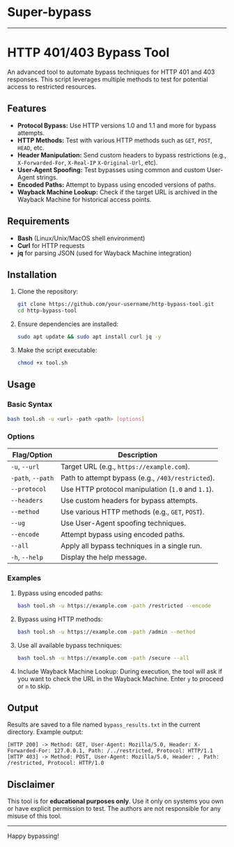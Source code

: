 # Super-bypass

---

# HTTP 401/403 Bypass Tool

An advanced tool to automate bypass techniques for HTTP 401 and 403 responses. This script leverages multiple methods to test for potential access to restricted resources.

## Features

- **Protocol Bypass:** Use HTTP versions 1.0 and 1.1 and more for bypass attempts.
- **HTTP Methods:** Test with various HTTP methods such as `GET`, `POST`, `HEAD`, etc.
- **Header Manipulation:** Send custom headers to bypass restrictions (e.g., `X-Forwarded-For`, `X-Real-IP` `X-Original-Url`, etc).
- **User-Agent Spoofing:** Test bypasses using common and custom User-Agent strings.
- **Encoded Paths:** Attempt to bypass using encoded versions of paths.
- **Wayback Machine Lookup:** Check if the target URL is archived in the Wayback Machine for historical access points.

## Requirements

- **Bash** (Linux/Unix/MacOS shell environment)
- **Curl** for HTTP requests
- **jq** for parsing JSON (used for Wayback Machine integration)

## Installation

1. Clone the repository:
   ```bash
   git clone https://github.com/your-username/http-bypass-tool.git
   cd http-bypass-tool
   ```

2. Ensure dependencies are installed:
   ```bash
   sudo apt update && sudo apt install curl jq -y
   ```

3. Make the script executable:
   ```bash
   chmod +x tool.sh
   ```

## Usage

### Basic Syntax

```bash
bash tool.sh -u <url> -path <path> [options]
```

### Options

| Flag/Option         | Description                                                  |
|---------------------|--------------------------------------------------------------|
| `-u`, `--url`       | Target URL (e.g., `https://example.com`).                     |
| `-path`, `--path`   | Path to attempt bypass (e.g., `/403/restricted`).             |
| `--protocol`        | Use HTTP protocol manipulation (`1.0` and `1.1`).            |
| `--headers`         | Use custom headers for bypass attempts.                      |
| `--method`          | Use various HTTP methods (e.g., `GET`, `POST`).              |
| `--ug`              | Use User-Agent spoofing techniques.                          |
| `--encode`          | Attempt bypass using encoded paths.                          |
| `--all`             | Apply all bypass techniques in a single run.                 |
| `-h`, `--help`      | Display the help message.                                     |

### Examples

1. Bypass using encoded paths:
   ```bash
   bash tool.sh -u https://example.com -path /restricted --encode
   ```

2. Bypass using HTTP methods:
   ```bash
   bash tool.sh -u https://example.com -path /admin --method
   ```

3. Use all available bypass techniques:
   ```bash
   bash tool.sh -u https://example.com -path /secure --all
   ```

4. Include Wayback Machine Lookup:
   During execution, the tool will ask if you want to check the URL in the Wayback Machine. Enter `y` to proceed or `n` to skip.

## Output

Results are saved to a file named `bypass_results.txt` in the current directory. Example output:
```
[HTTP 200] -> Method: GET, User-Agent: Mozilla/5.0, Header: X-Forwarded-For: 127.0.0.1, Path: /../restricted, Protocol: HTTP/1.1
[HTTP 403] -> Method: POST, User-Agent: Mozilla/5.0, Header: , Path: /restricted, Protocol: HTTP/1.0
```

## Disclaimer

This tool is for **educational purposes only**. Use it only on systems you own or have explicit permission to test. The authors are not responsible for any misuse of this tool.

---

Happy bypassing!
